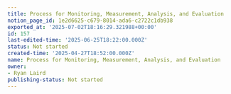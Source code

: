 ```yaml
---
title: Process for Monitoring, Measurement, Analysis, and Evaluation
notion_page_id: 1e2d6625-c679-8014-ada6-c2722c1db938
exported_at: '2025-07-02T18:16:29.321988+00:00'
id: 157
last-edited-time: '2025-06-25T18:22:00.000Z'
status: Not started
created-time: '2025-04-27T18:52:00.000Z'
name: Process for Monitoring, Measurement, Analysis, and Evaluation
owner:
- Ryan Laird
publishing-status: Not started
---
```


<!-- Unsupported block type: table_of_contents -->

<!-- Unsupported block type: unsupported -->

